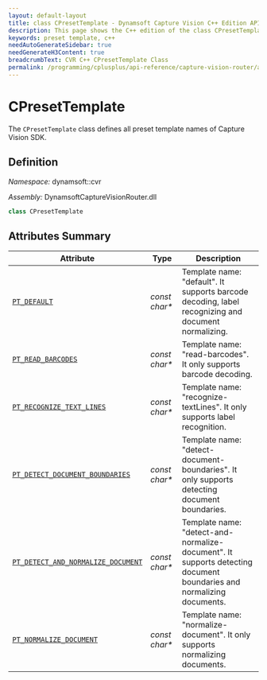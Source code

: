 ```yaml
---
layout: default-layout
title: class CPresetTemplate - Dynamsoft Capture Vision C++ Edition API Reference
description: This page shows the C++ edition of the class CPresetTemplate in Dynamsoft Capture Vision Router Module.
keywords: preset template, c++
needAutoGenerateSidebar: true
needGenerateH3Content: true
breadcrumbText: CVR C++ CPresetTemplate Class
permalink: /programming/cplusplus/api-reference/capture-vision-router/auxiliary-classes/preset-template.html
---
```


# CPresetTemplate

The `CPresetTemplate` class defines all preset template names of Capture Vision SDK.

## Definition

*Namespace:* dynamsoft::cvr

*Assembly:* DynamsoftCaptureVisionRouter.dll

```cpp
class CPresetTemplate 
```

## Attributes Summary

| Attribute                                             | Type                                | Description|
| ----------------------------------------------------- | ----------------------------------- |------------|
| [`PT_DEFAULT`](#pt_default)                           | *const char\**                      | Template name: "default". It supports barcode decoding, label recognizing and document normalizing. |
| [`PT_READ_BARCODES`](#pt_read_barcodes)               | *const char\**                      | Template name: "read-barcodes". It only supports barcode decoding. |
| [`PT_RECOGNIZE_TEXT_LINES`](#pt_recognize_text_lines) | *const char\**                      | Template name: "recognize-textLines". It only supports label recognition. |
| [`PT_DETECT_DOCUMENT_BOUNDARIES`](#pt_detect_document_boundaries)| *const char\**           | Template name: "detect-document-boundaries". It only supports detecting document boundaries. |
| [`PT_DETECT_AND_NORMALIZE_DOCUMENT`](#pt_detect_and_normalize_document)| *const char\**     | Template name: "detect-and-normalize-document". It supports detecting document boundaries and normalizing documents. |
| [`PT_NORMALIZE_DOCUMENT`](#pt_normalize_document)                 | *const char\**          | Template name: "normalize-document". It only supports normalizing documents. |

